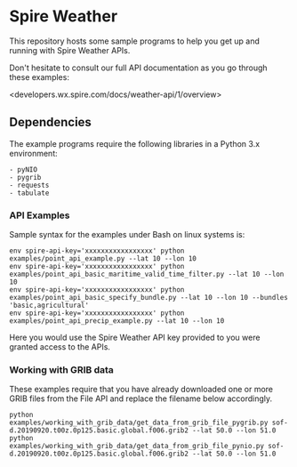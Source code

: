 # Spire Weather

This repository hosts some sample programs to help you get up and running with Spire Weather APIs.

Don't hesitate to consult our full API documentation as you go through these examples:

<developers.wx.spire.com/docs/weather-api/1/overview>


## Dependencies 

The example programs require the following libraries in a Python 3.x environment:
    
    - pyNIO
    - pygrib
    - requests
    - tabulate
    
    
### API Examples

Sample syntax for the examples under Bash on linux systems is:

    env spire-api-key='xxxxxxxxxxxxxxxxx' python examples/point_api_example.py --lat 10 --lon 10
    env spire-api-key='xxxxxxxxxxxxxxxxx' python examples/point_api_basic_maritime_valid_time_filter.py --lat 10 --lon 10
    env spire-api-key='xxxxxxxxxxxxxxxxx' python examples/point_api_basic_specify_bundle.py --lat 10 --lon 10 --bundles 'basic,agricultural'
    env spire-api-key='xxxxxxxxxxxxxxxxx' python examples/point_api_precip_example.py --lat 10 --lon 10

Here you would use the Spire Weather API key provided to you were granted access to the APIs.


### Working with GRIB data

These examples require that you have already downloaded one or more GRIB files from the File API and replace the filename below accordingly.

    python examples/working_with_grib_data/get_data_from_grib_file_pygrib.py sof-d.20190920.t00z.0p125.basic.global.f006.grib2 --lat 50.0 --lon 51.0
    python examples/working_with_grib_data/get_data_from_grib_file_pynio.py sof-d.20190920.t00z.0p125.basic.global.f006.grib2 --lat 50.0 --lon 51.0
